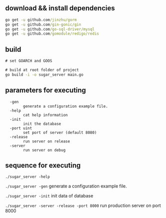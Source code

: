 ## download && install dependencies
```cmd
go get -u github.com/jinzhu/gorm
go get -u github.com/gin-gonic/gin
go get -u github.com/go-sql-driver/mysql
go get -u github.com/gomodule/redigo/redis
```

## build
```cmd
# set GOARCH and GOOS

# build at root folder of project
go build -i -o sugar_server main.go 
```
## parameters for executing
```
  -gen
        generate a configuration example file.
  -help
        cat help information
  -init
        init the database
  -port uint
        set port of server (default 8080)
  -release
        run server on release
  -server
        run server on debug

```
## sequence for executing
`./sugar_server -help`  
 
`./sugar_server -gen` generate a configuration example file.

`./sugar_server -init` init data of database

`./sugar_server -server -release -port 8000` run production server on port 8000 